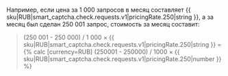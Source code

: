 Например, если цена за 1&nbsp;000 запросов в месяц составляет {{ sku|RUB|smart_captcha.check.requests.v1|pricingRate.250|string }}, а за месяц был сделан 250&nbsp;001 запрос, стоимость за месяц составит:

> (250&nbsp;001 - 250&nbsp;000) / 1&nbsp;000 × {{ sku|RUB|smart_captcha.check.requests.v1|pricingRate.250|string }} = {% calc [currency=RUB] (250001 - 250000) / 1000 × {{ sku|RUB|smart_captcha.check.requests.v1|pricingRate.250|number }} %}